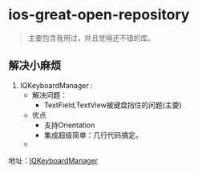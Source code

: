 # ios-great-open-repository
>主要包含我用过，并且觉得还不错的库。

## 解决小麻烦

1. IQKeyboardManager :
   - 解决问题：
     - TextField,TextView被键盘挡住的问题(主要)
   - 优点
     - 支持Orientation
     - 集成超级简单：几行代码搞定。
   - ​


地址：[IQKeyboardManager](https://github.com/hackiftekhar/IQKeyboardManager)

